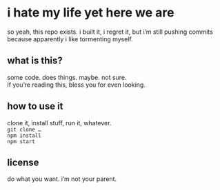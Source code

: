 # i hate my life yet here we are

so yeah, this repo exists. 
i built it, i regret it, but i’m still pushing commits because 
apparently i like tormenting myself. 

## what is this?
some code. does things. maybe. not sure.  
if you’re reading this, bless you for even looking.  

## how to use it
clone it, install stuff, run it, whatever.  
`git clone …`  
`npm install`  
`npm start`  

## license
do what you want. i’m not your parent.
